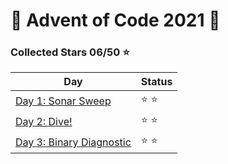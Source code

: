 # 🎄 Advent of Code 2021 🎄

### Collected Stars 06/50 ⭐

| Day                                  | Status |
|--------------------------------------|--------|
| [Day 1: Sonar Sweep](day_01)         | ⭐ ⭐    |
| [Day 2: Dive!](day_02)               | ⭐ ⭐    |
| [Day 3: Binary Diagnostic](day_03)   | ⭐ ⭐    |

